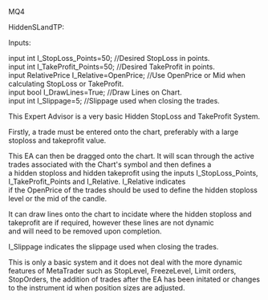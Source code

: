MQ4

HiddenSLandTP:

Inputs:

input int I_StopLoss_Points=50;           //Desired StopLoss in points.<br>
input int I_TakeProfit_Points=50;         //Desired TakeProfit in points.<br>
input RelativePrice I_Relative=OpenPrice; //Use OpenPrice or Mid when calculating StopLoss or TakeProfit.<br>
input bool I_DrawLines=True;              //Draw Lines on Chart.<br>
input int I_Slippage=5;                   //Slippage used when closing the trades.<br>

This Expert Advisor is a very basic Hidden StopLoss and TakeProfit System.<br>

Firstly, a trade must be entered onto the chart, preferably with a large stoploss and takeprofit value.<br>

This EA can then be dragged onto the chart.   It will scan through the active trades associated with the Chart's symbol and then defines a<br>
a hidden stoploss and hidden takeprofit using the inputs I_StopLoss_Points, I_TakeProfit_Points and I_Relative.   I_Relative indicates<br>
if the OpenPrice of the trades should be used to define the hidden stoploss level or the mid of the candle.<br>

It can draw lines onto the chart to incidate where the hidden stoploss and takeprofit are if required, however these lines are not dynamic<br>
and will need to be removed upon completion.<br>

I_Slippage indicates the slippage used when closing the trades.<br>

This is only a basic system and it does not deal with the more dynamic features of MetaTrader such as StopLevel, FreezeLevel, Limit orders, <br>
StopOrders, the addition of trades after the EA has been initated or changes to the instrument id when position sizes are adjusted.<br>